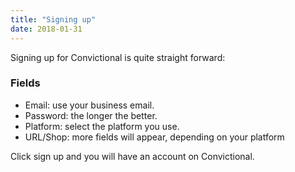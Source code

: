 ```yaml
---
title: "Signing up"
date: 2018-01-31
---
```


Signing up for Convictional is quite straight forward:

### Fields
* Email: use your business email.
* Password: the longer the better.
* Platform: select the platform you use.
* URL/Shop: more fields will appear, depending on your platform

Click sign up and you will have an account on Convictional.
